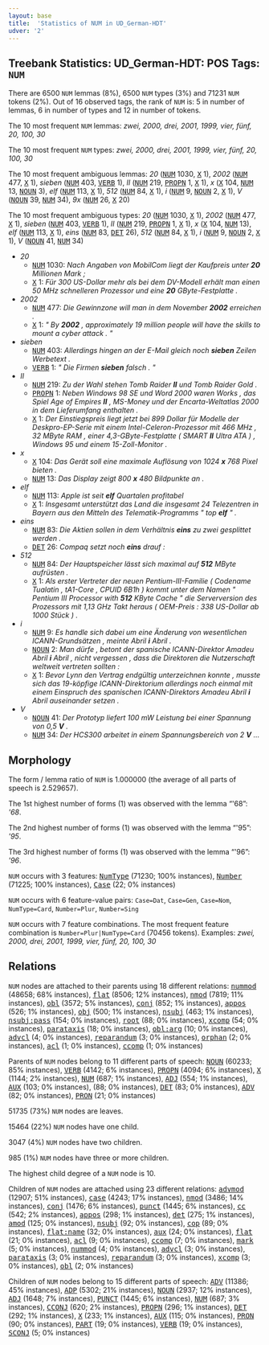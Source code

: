 ```yaml
---
layout: base
title:  'Statistics of NUM in UD_German-HDT'
udver: '2'
---
```


## Treebank Statistics: UD_German-HDT: POS Tags: `NUM`

There are 6500 `NUM` lemmas (8%), 6500 `NUM` types (3%) and 71231 `NUM` tokens (2%).
Out of 16 observed tags, the rank of `NUM` is: 5 in number of lemmas, 6 in number of types and 12 in number of tokens.

The 10 most frequent `NUM` lemmas: <em>zwei, 2000, drei, 2001, 1999, vier, fünf, 20, 100, 30</em>

The 10 most frequent `NUM` types:  <em>zwei, 2000, drei, 2001, 1999, vier, fünf, 20, 100, 30</em>

The 10 most frequent ambiguous lemmas: <em>20</em> (<tt><a href="de_hdt-pos-NUM.html">NUM</a></tt> 1030, <tt><a href="de_hdt-pos-X.html">X</a></tt> 1), <em>2002</em> (<tt><a href="de_hdt-pos-NUM.html">NUM</a></tt> 477, <tt><a href="de_hdt-pos-X.html">X</a></tt> 1), <em>sieben</em> (<tt><a href="de_hdt-pos-NUM.html">NUM</a></tt> 403, <tt><a href="de_hdt-pos-VERB.html">VERB</a></tt> 1), <em>II</em> (<tt><a href="de_hdt-pos-NUM.html">NUM</a></tt> 219, <tt><a href="de_hdt-pos-PROPN.html">PROPN</a></tt> 1, <tt><a href="de_hdt-pos-X.html">X</a></tt> 1), <em>x</em> (<tt><a href="de_hdt-pos-X.html">X</a></tt> 104, <tt><a href="de_hdt-pos-NUM.html">NUM</a></tt> 13, <tt><a href="de_hdt-pos-NOUN.html">NOUN</a></tt> 3), <em>elf</em> (<tt><a href="de_hdt-pos-NUM.html">NUM</a></tt> 113, <tt><a href="de_hdt-pos-X.html">X</a></tt> 1), <em>512</em> (<tt><a href="de_hdt-pos-NUM.html">NUM</a></tt> 84, <tt><a href="de_hdt-pos-X.html">X</a></tt> 1), <em>i</em> (<tt><a href="de_hdt-pos-NUM.html">NUM</a></tt> 9, <tt><a href="de_hdt-pos-NOUN.html">NOUN</a></tt> 2, <tt><a href="de_hdt-pos-X.html">X</a></tt> 1), <em>V</em> (<tt><a href="de_hdt-pos-NOUN.html">NOUN</a></tt> 39, <tt><a href="de_hdt-pos-NUM.html">NUM</a></tt> 34), <em>9x</em> (<tt><a href="de_hdt-pos-NUM.html">NUM</a></tt> 26, <tt><a href="de_hdt-pos-X.html">X</a></tt> 20)

The 10 most frequent ambiguous types:  <em>20</em> (<tt><a href="de_hdt-pos-NUM.html">NUM</a></tt> 1030, <tt><a href="de_hdt-pos-X.html">X</a></tt> 1), <em>2002</em> (<tt><a href="de_hdt-pos-NUM.html">NUM</a></tt> 477, <tt><a href="de_hdt-pos-X.html">X</a></tt> 1), <em>sieben</em> (<tt><a href="de_hdt-pos-NUM.html">NUM</a></tt> 403, <tt><a href="de_hdt-pos-VERB.html">VERB</a></tt> 1), <em>II</em> (<tt><a href="de_hdt-pos-NUM.html">NUM</a></tt> 219, <tt><a href="de_hdt-pos-PROPN.html">PROPN</a></tt> 1, <tt><a href="de_hdt-pos-X.html">X</a></tt> 1), <em>x</em> (<tt><a href="de_hdt-pos-X.html">X</a></tt> 104, <tt><a href="de_hdt-pos-NUM.html">NUM</a></tt> 13), <em>elf</em> (<tt><a href="de_hdt-pos-NUM.html">NUM</a></tt> 113, <tt><a href="de_hdt-pos-X.html">X</a></tt> 1), <em>eins</em> (<tt><a href="de_hdt-pos-NUM.html">NUM</a></tt> 83, <tt><a href="de_hdt-pos-DET.html">DET</a></tt> 26), <em>512</em> (<tt><a href="de_hdt-pos-NUM.html">NUM</a></tt> 84, <tt><a href="de_hdt-pos-X.html">X</a></tt> 1), <em>i</em> (<tt><a href="de_hdt-pos-NUM.html">NUM</a></tt> 9, <tt><a href="de_hdt-pos-NOUN.html">NOUN</a></tt> 2, <tt><a href="de_hdt-pos-X.html">X</a></tt> 1), <em>V</em> (<tt><a href="de_hdt-pos-NOUN.html">NOUN</a></tt> 41, <tt><a href="de_hdt-pos-NUM.html">NUM</a></tt> 34)


* <em>20</em>
  * <tt><a href="de_hdt-pos-NUM.html">NUM</a></tt> 1030: <em>Nach Angaben von MobilCom liegt der Kaufpreis unter <b>20</b> Millionen Mark ;</em>
  * <tt><a href="de_hdt-pos-X.html">X</a></tt> 1: <em>Für 300 US-Dollar mehr als bei dem DV-Modell erhält man einen 50 MHz schnelleren Prozessor und eine <b>20</b> GByte-Festplatte .</em>
* <em>2002</em>
  * <tt><a href="de_hdt-pos-NUM.html">NUM</a></tt> 477: <em>Die Gewinnzone will man in dem November <b>2002</b> erreichen .</em>
  * <tt><a href="de_hdt-pos-X.html">X</a></tt> 1: <em>" By <b>2002</b> , approximately 19 million people will have the skills to mount a cyber attack . "</em>
* <em>sieben</em>
  * <tt><a href="de_hdt-pos-NUM.html">NUM</a></tt> 403: <em>Allerdings hingen an der E-Mail gleich noch <b>sieben</b> Zeilen Werbetext .</em>
  * <tt><a href="de_hdt-pos-VERB.html">VERB</a></tt> 1: <em>" Die Firmen <b>sieben</b> falsch . "</em>
* <em>II</em>
  * <tt><a href="de_hdt-pos-NUM.html">NUM</a></tt> 219: <em>Zu der Wahl stehen Tomb Raider <b>II</b> und Tomb Raider Gold .</em>
  * <tt><a href="de_hdt-pos-PROPN.html">PROPN</a></tt> 1: <em>Neben Windows 98 SE und Word 2000 waren Works , das Spiel Age of Empires <b>II</b> , MS-Money und der Encarta-Weltatlas 2000 in dem Lieferumfang enthalten .</em>
  * <tt><a href="de_hdt-pos-X.html">X</a></tt> 1: <em>Der Einstiegspreis liegt jetzt bei 899 Dollar für Modelle der Deskpro-EP-Serie mit einem Intel-Celeron-Prozessor mit 466 MHz , 32 MByte RAM , einer 4,3-GByte-Festplatte ( SMART <b>II</b> Ultra ATA ) , Windows 95 und einem 15-Zoll-Monitor .</em>
* <em>x</em>
  * <tt><a href="de_hdt-pos-X.html">X</a></tt> 104: <em>Das Gerät soll eine maximale Auflösung von 1024 <b>x</b> 768 Pixel bieten .</em>
  * <tt><a href="de_hdt-pos-NUM.html">NUM</a></tt> 13: <em>Das Display zeigt 800 <b>x</b> 480 Bildpunkte an .</em>
* <em>elf</em>
  * <tt><a href="de_hdt-pos-NUM.html">NUM</a></tt> 113: <em>Apple ist seit <b>elf</b> Quartalen profitabel</em>
  * <tt><a href="de_hdt-pos-X.html">X</a></tt> 1: <em>Insgesamt unterstützt das Land die insgesamt 24 Telezentren in Bayern aus den Mitteln des Telematik-Programms " top <b>elf</b> " .</em>
* <em>eins</em>
  * <tt><a href="de_hdt-pos-NUM.html">NUM</a></tt> 83: <em>Die Aktien sollen in dem Verhältnis <b>eins</b> zu zwei gesplittet werden .</em>
  * <tt><a href="de_hdt-pos-DET.html">DET</a></tt> 26: <em>Compaq setzt noch <b>eins</b> drauf :</em>
* <em>512</em>
  * <tt><a href="de_hdt-pos-NUM.html">NUM</a></tt> 84: <em>Der Hauptspeicher lässt sich maximal auf <b>512</b> MByte aufrüsten .</em>
  * <tt><a href="de_hdt-pos-X.html">X</a></tt> 1: <em>Als erster Vertreter der neuen Pentium-III-Familie ( Codename Tualatin , tA1-Core , CPUID 6B1h ) kommt unter dem Namen " Pentium III Processor with <b>512</b> KByte Cache " die Serverversion des Prozessors mit 1,13 GHz Takt heraus ( OEM-Preis : 338 US-Dollar ab 1000 Stück ) .</em>
* <em>i</em>
  * <tt><a href="de_hdt-pos-NUM.html">NUM</a></tt> 9: <em>Es handle sich dabei um eine Änderung von wesentlichen ICANN-Grundsätzen , meinte Abril <b>i</b> Abril .</em>
  * <tt><a href="de_hdt-pos-NOUN.html">NOUN</a></tt> 2: <em>Man dürfe , betont der spanische ICANN-Direktor Amadeu Abril <b>i</b> Abril , nicht vergessen , dass die Direktoren die Nutzerschaft weltweit vertreten sollten :</em>
  * <tt><a href="de_hdt-pos-X.html">X</a></tt> 1: <em>Bevor Lynn den Vertrag endgültig unterzeichnen konnte , musste sich das 19-köpfige ICANN-Direktorium allerdings noch einmal mit einem Einspruch des spanischen ICANN-Direktors Amadeu Abril <b>i</b> Abril auseinander setzen .</em>
* <em>V</em>
  * <tt><a href="de_hdt-pos-NOUN.html">NOUN</a></tt> 41: <em>Der Prototyp liefert 100 mW Leistung bei einer Spannung von 0,5 <b>V</b> .</em>
  * <tt><a href="de_hdt-pos-NUM.html">NUM</a></tt> 34: <em>Der HCS300 arbeitet in einem Spannungsbereich von 2 <b>V</b> ...</em>

## Morphology

The form / lemma ratio of `NUM` is 1.000000 (the average of all parts of speech is 2.529657).

The 1st highest number of forms (1) was observed with the lemma “'68”: <em>'68</em>.

The 2nd highest number of forms (1) was observed with the lemma “'95”: <em>'95</em>.

The 3rd highest number of forms (1) was observed with the lemma “'96”: <em>'96</em>.

`NUM` occurs with 3 features: <tt><a href="de_hdt-feat-NumType.html">NumType</a></tt> (71230; 100% instances), <tt><a href="de_hdt-feat-Number.html">Number</a></tt> (71225; 100% instances), <tt><a href="de_hdt-feat-Case.html">Case</a></tt> (22; 0% instances)

`NUM` occurs with 6 feature-value pairs: `Case=Dat`, `Case=Gen`, `Case=Nom`, `NumType=Card`, `Number=Plur`, `Number=Sing`

`NUM` occurs with 7 feature combinations.
The most frequent feature combination is `Number=Plur|NumType=Card` (70456 tokens).
Examples: <em>zwei, 2000, drei, 2001, 1999, vier, fünf, 20, 100, 30</em>


## Relations

`NUM` nodes are attached to their parents using 18 different relations: <tt><a href="de_hdt-dep-nummod.html">nummod</a></tt> (48658; 68% instances), <tt><a href="de_hdt-dep-flat.html">flat</a></tt> (8506; 12% instances), <tt><a href="de_hdt-dep-nmod.html">nmod</a></tt> (7819; 11% instances), <tt><a href="de_hdt-dep-obl.html">obl</a></tt> (3572; 5% instances), <tt><a href="de_hdt-dep-conj.html">conj</a></tt> (852; 1% instances), <tt><a href="de_hdt-dep-appos.html">appos</a></tt> (526; 1% instances), <tt><a href="de_hdt-dep-obj.html">obj</a></tt> (500; 1% instances), <tt><a href="de_hdt-dep-nsubj.html">nsubj</a></tt> (463; 1% instances), <tt><a href="de_hdt-dep-nsubj-pass.html">nsubj:pass</a></tt> (154; 0% instances), <tt><a href="de_hdt-dep-root.html">root</a></tt> (88; 0% instances), <tt><a href="de_hdt-dep-xcomp.html">xcomp</a></tt> (54; 0% instances), <tt><a href="de_hdt-dep-parataxis.html">parataxis</a></tt> (18; 0% instances), <tt><a href="de_hdt-dep-obl-arg.html">obl:arg</a></tt> (10; 0% instances), <tt><a href="de_hdt-dep-advcl.html">advcl</a></tt> (4; 0% instances), <tt><a href="de_hdt-dep-reparandum.html">reparandum</a></tt> (3; 0% instances), <tt><a href="de_hdt-dep-orphan.html">orphan</a></tt> (2; 0% instances), <tt><a href="de_hdt-dep-acl.html">acl</a></tt> (1; 0% instances), <tt><a href="de_hdt-dep-ccomp.html">ccomp</a></tt> (1; 0% instances)

Parents of `NUM` nodes belong to 11 different parts of speech: <tt><a href="de_hdt-pos-NOUN.html">NOUN</a></tt> (60233; 85% instances), <tt><a href="de_hdt-pos-VERB.html">VERB</a></tt> (4142; 6% instances), <tt><a href="de_hdt-pos-PROPN.html">PROPN</a></tt> (4094; 6% instances), <tt><a href="de_hdt-pos-X.html">X</a></tt> (1144; 2% instances), <tt><a href="de_hdt-pos-NUM.html">NUM</a></tt> (687; 1% instances), <tt><a href="de_hdt-pos-ADJ.html">ADJ</a></tt> (554; 1% instances), <tt><a href="de_hdt-pos-AUX.html">AUX</a></tt> (103; 0% instances),  (88; 0% instances), <tt><a href="de_hdt-pos-DET.html">DET</a></tt> (83; 0% instances), <tt><a href="de_hdt-pos-ADV.html">ADV</a></tt> (82; 0% instances), <tt><a href="de_hdt-pos-PRON.html">PRON</a></tt> (21; 0% instances)

51735 (73%) `NUM` nodes are leaves.

15464 (22%) `NUM` nodes have one child.

3047 (4%) `NUM` nodes have two children.

985 (1%) `NUM` nodes have three or more children.

The highest child degree of a `NUM` node is 10.

Children of `NUM` nodes are attached using 23 different relations: <tt><a href="de_hdt-dep-advmod.html">advmod</a></tt> (12907; 51% instances), <tt><a href="de_hdt-dep-case.html">case</a></tt> (4243; 17% instances), <tt><a href="de_hdt-dep-nmod.html">nmod</a></tt> (3486; 14% instances), <tt><a href="de_hdt-dep-conj.html">conj</a></tt> (1476; 6% instances), <tt><a href="de_hdt-dep-punct.html">punct</a></tt> (1445; 6% instances), <tt><a href="de_hdt-dep-cc.html">cc</a></tt> (542; 2% instances), <tt><a href="de_hdt-dep-appos.html">appos</a></tt> (298; 1% instances), <tt><a href="de_hdt-dep-det.html">det</a></tt> (275; 1% instances), <tt><a href="de_hdt-dep-amod.html">amod</a></tt> (125; 0% instances), <tt><a href="de_hdt-dep-nsubj.html">nsubj</a></tt> (92; 0% instances), <tt><a href="de_hdt-dep-cop.html">cop</a></tt> (89; 0% instances), <tt><a href="de_hdt-dep-flat-name.html">flat:name</a></tt> (32; 0% instances), <tt><a href="de_hdt-dep-aux.html">aux</a></tt> (24; 0% instances), <tt><a href="de_hdt-dep-flat.html">flat</a></tt> (21; 0% instances), <tt><a href="de_hdt-dep-acl.html">acl</a></tt> (9; 0% instances), <tt><a href="de_hdt-dep-ccomp.html">ccomp</a></tt> (7; 0% instances), <tt><a href="de_hdt-dep-mark.html">mark</a></tt> (5; 0% instances), <tt><a href="de_hdt-dep-nummod.html">nummod</a></tt> (4; 0% instances), <tt><a href="de_hdt-dep-advcl.html">advcl</a></tt> (3; 0% instances), <tt><a href="de_hdt-dep-parataxis.html">parataxis</a></tt> (3; 0% instances), <tt><a href="de_hdt-dep-reparandum.html">reparandum</a></tt> (3; 0% instances), <tt><a href="de_hdt-dep-xcomp.html">xcomp</a></tt> (3; 0% instances), <tt><a href="de_hdt-dep-obl.html">obl</a></tt> (2; 0% instances)

Children of `NUM` nodes belong to 15 different parts of speech: <tt><a href="de_hdt-pos-ADV.html">ADV</a></tt> (11386; 45% instances), <tt><a href="de_hdt-pos-ADP.html">ADP</a></tt> (5302; 21% instances), <tt><a href="de_hdt-pos-NOUN.html">NOUN</a></tt> (2937; 12% instances), <tt><a href="de_hdt-pos-ADJ.html">ADJ</a></tt> (1648; 7% instances), <tt><a href="de_hdt-pos-PUNCT.html">PUNCT</a></tt> (1445; 6% instances), <tt><a href="de_hdt-pos-NUM.html">NUM</a></tt> (687; 3% instances), <tt><a href="de_hdt-pos-CCONJ.html">CCONJ</a></tt> (620; 2% instances), <tt><a href="de_hdt-pos-PROPN.html">PROPN</a></tt> (296; 1% instances), <tt><a href="de_hdt-pos-DET.html">DET</a></tt> (292; 1% instances), <tt><a href="de_hdt-pos-X.html">X</a></tt> (233; 1% instances), <tt><a href="de_hdt-pos-AUX.html">AUX</a></tt> (115; 0% instances), <tt><a href="de_hdt-pos-PRON.html">PRON</a></tt> (90; 0% instances), <tt><a href="de_hdt-pos-PART.html">PART</a></tt> (19; 0% instances), <tt><a href="de_hdt-pos-VERB.html">VERB</a></tt> (19; 0% instances), <tt><a href="de_hdt-pos-SCONJ.html">SCONJ</a></tt> (5; 0% instances)

